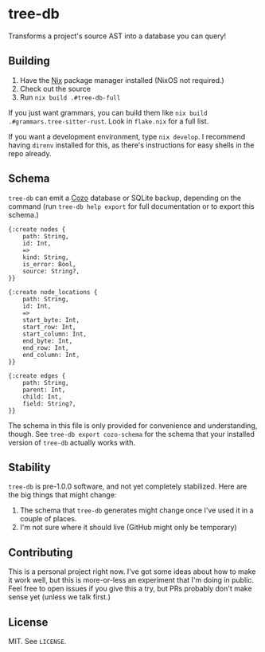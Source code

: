# tree-db

Transforms a project's source AST into a database you can query!

## Building

1. Have the [Nix](https://nixos.org/) package manager installed (NixOS not required.)
2. Check out the source
3. Run `nix build .#tree-db-full`

If you just want grammars, you can build them like `nix build .#grammars.tree-sitter-rust`.
Look in `flake.nix` for a full list.

If you want a development environment, type `nix develop`.
I recommend having `direnv` installed for this, as there's instructions for easy shells in the repo already.

## Schema

`tree-db` can emit a [Cozo](https://www.cozodb.org/) database or SQLite backup, depending on the command (run `tree-db help export` for full documentation or to export this schema.)

```
{:create nodes {
    path: String,
    id: Int,
    =>
    kind: String,
    is_error: Bool,
    source: String?,
}}

{:create node_locations {
    path: String,
    id: Int,
    =>
    start_byte: Int,
    start_row: Int,
    start_column: Int,
    end_byte: Int,
    end_row: Int,
    end_column: Int,
}}

{:create edges {
    path: String,
    parent: Int,
    child: Int,
    field: String?,
}}
```

The schema in this file is only provided for convenience and understanding, though.
See `tree-db export cozo-schema` for the schema that your installed version of `tree-db` actually works with.

## Stability

`tree-db` is pre-1.0.0 software, and not yet completely stabilized.
Here are the big things that might change:

1. The schema that `tree-db` generates might change once I've used it in a couple of places.
1. I'm not sure where it should live (GitHub might only be temporary)

## Contributing

This is a personal project right now.
I've got some ideas about how to make it work well, but this is more-or-less an experiment that I'm doing in public.
Feel free to open issues if you give this a try, but PRs probably don't make sense yet (unless we talk first.)

## License

MIT.
See `LICENSE`.